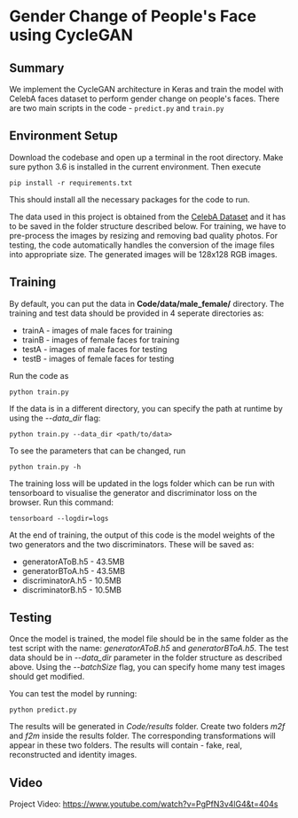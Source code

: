 # Gender Change of People's Face using CycleGAN
## Summary
We implement the CycleGAN architecture in Keras and train the model with CelebA faces dataset to perform gender change on people's faces. There are two main scripts in the code - `predict.py` and `train.py`

## Environment Setup
Download the codebase and open up a terminal in the root directory. Make sure python 3.6 is installed in the current environment. Then execute 

    pip install -r requirements.txt

This should install all the necessary packages for the code to run.

The data used in this project is obtained from the [CelebA Dataset](http://mmlab.ie.cuhk.edu.hk/projects/CelebA.html) and it has to be saved in the folder structure described below. For training, we have to pre-process the images by resizing and removing bad quality photos. For testing, the code automatically handles the conversion of the image files into appropriate size. The generated images will be 128x128 RGB images.

## Training 

By default, you can put the data in **Code/data/male_female/** directory. The training and test data should be provided in 4 seperate directories as: 
* trainA - images of male faces for training
* trainB - images of female faces for training
* testA - images of male faces for testing
* testB - images of female faces for testing

Run the code as 

    python train.py

If the data is in a different directory, you can specify the path at runtime by using the *--data_dir* flag:

    python train.py --data_dir <path/to/data>

To see the parameters that can be changed, run

    python train.py -h

The training loss will be updated in the logs folder which can be run with tensorboard to visualise the generator and discriminator loss on the browser. Run this command:

    tensorboard --logdir=logs

At the end of training, the output of this code is the model weights of the two generators and the two discriminators. These will be saved as:
* generatorAToB.h5 - 43.5MB
* generatorBToA.h5 - 43.5MB
* discriminatorA.h5 - 10.5MB
* discriminatorB.h5 - 10.5MB

## Testing
Once the model is trained, the model file should be in the same folder as the test script with the name: *generatorAToB.h5* and *generatorBToA.h5*. The test data should be in *--data_dir* parameter in the folder structure as described above. Using the *--batchSize* flag, you can specify home many test images should get modified.

You can test the model by running:

    python predict.py

The results will be generated in *Code/results* folder. Create two folders *m2f* and *f2m* inside the results folder. The corresponding transformations will appear in these two folders. The results will contain - fake, real, reconstructed and identity images.

## Video
Project Video: https://www.youtube.com/watch?v=PgPfN3v4lG4&t=404s
